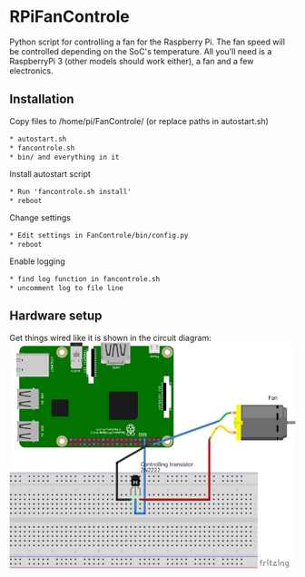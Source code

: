 # RPiFanControle
Python script for controlling a fan for the Raspberry Pi.
The fan speed will be controlled depending on the SoC's temperature.
All you'll need is a RaspberryPi 3 (other models should work either), a fan and a few electronics.



## Installation
Copy files to /home/pi/FanControle/ (or replace paths in autostart.sh)
	
	* autostart.sh
	* fancontrole.sh
	* bin/ and everything in it
	

Install autostart script

	* Run 'fancontrole.sh install'
	* reboot

	
Change settings
	
	* Edit settings in FanControle/bin/config.py
	* reboot
	

Enable logging
	
	* find log function in fancontrole.sh
	* uncomment log to file line
	
	
	
## Hardware setup
Get things wired like it is shown in the circuit diagram:
![see repository -> circuit.png](./circuit.png?raw=true "Circuit")